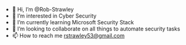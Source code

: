 - 👋 Hi, I’m @Rob-Strawley
- 👀 I’m interested in Cyber Security
- 🌱 I’m currently learning Microsoft Security Stack
- 💞️ I’m looking to collaborate on all things to automate security tasks
- 📫 How to reach me rstrawley53@gmail.com

<!---
Rob-Strawley/Rob-Strawley is a ✨ special ✨ repository because its `README.md` (this file) appears on your GitHub profile.
You can click the Preview link to take a look at your changes.
--->
